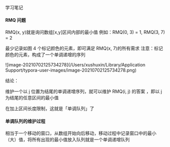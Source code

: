 学习笔记

#### RMQ 问题

RMQ(x, y)就是询问数组[x,y]区间内部的最小值
例如：RMQ(0, 3) = 1, RMQ(3, 7) = 2

最少记录如图 4 个标记颜色的元素，即可满足 RMQ(x, 7)的所有需求
注意：标记颜色的元素，构成了一个单调递增的序列

![image-20210702125734278](/Users/xushuxin/Library/Application Support/typora-user-images/image-20210702125734278.png)

结论：

维护一个以 j 位置为结尾的单调递增序列，就可以维护 RMQ(i, j) 的答案
，即以 j 为结尾的任意区间的最小值

在加上区间长度限制，这就是「单调队列」了



#### 单调队列的维护过程

相当于一个移动的窗口，从数组开始向后移动，移动过程中记录窗口中的最小（大）值，将所有出现的最小值放入队列就是一个单调递增队列

